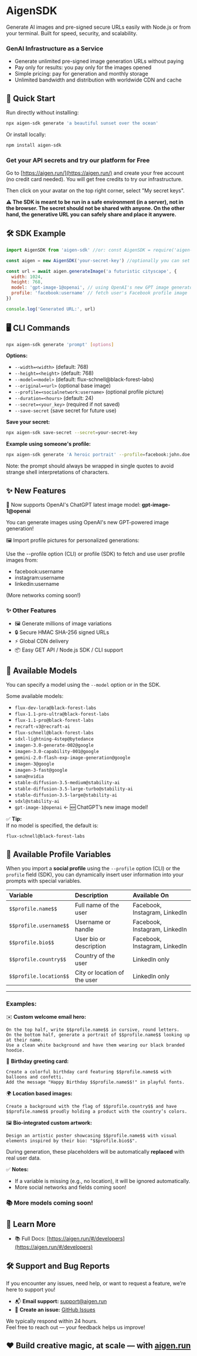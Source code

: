 # AigenSDK

Generate AI images and pre-signed secure URLs easily with Node.js or from your terminal.
Built for speed, security, and scalability.

### GenAI Infrastructure as a Service
- Generate unlimited pre-signed image generation URLs without paying
- Pay only for results: you pay only for the images opened
- Simple pricing: pay for generation and monthly storage
- Unlimited bandwidth and distribution with worldwide CDN and cache

## 🚀 Quick Start

Run directly without installing:

```bash
npx aigen-sdk generate 'a beautiful sunset over the ocean'
```

Or install locally:

```bash
npm install aigen-sdk
```

### Get your API secrets and try our platform for Free 

Go to [https://aigen.run/](https://aigen.run/) and create your free account (no credit card needed). You will get free credits to try our infrastructure.

Then click on your avatar on the top right corner, select "My secret keys".

**⚠️ The SDK is meant to be run in a safe environment (in a server), not in the browser. The secret should not be shared with anyone. On the other hand, the generative URL you can safely share and place it anywere.**

## 🛠️ SDK Example

```javascript
import AigenSDK from 'aigen-sdk' //or: const AigenSDK = require('aigen-sdk')

const aigen = new AigenSDK('your-secret-key') //optionally you can set your secret to the AIGEN_SECRET environment variable

const url = await aigen.generateImage('a futuristic cityscape', {
  width: 1024,
  height: 768,
  model: 'gpt-image-1@openai', // using OpenAI's new GPT image generator
  profile: 'facebook:username' // fetch user's Facebook profile image
})

console.log('Generated URL:', url)
```

## 🖥️ CLI Commands

```bash
npx aigen-sdk generate 'prompt' [options]
```

**Options:**
- `--width=<width>` (default: 768)
- `--height=<height>` (default: 768)
- `--model=<model>` (default: flux-schnell@black-forest-labs)
- `--original=<url>` (optional base image)
- `--profile=<socialnetwork:username>` (optional profile picture)
- `--duration=<hours>` (default: 24)
- `--secret=<your_key>` (required if not saved)
- `--save-secret` (save secret for future use)

**Save your secret:**

```bash
npx aigen-sdk save-secret --secret=your-secret-key
```

**Example using someone's profile:**

```bash
npx aigen-sdk generate 'A heroic portrait' --profile=facebook:john.doe
```

Note: the prompt should always be wrapped in single quotes to avoid strange shell interpretations of characters.


## ✨ New Features
🎨 Now supports OpenAI's ChatGPT latest image model: **gpt-image-1@openai**

You can generate images using OpenAI's new GPT-powered image generation!


🖼️ Import profile pictures for personalized generations:

Use the --profile option (CLI) or profile (SDK) to fetch and use user profile images from:

- facebook:username
- instagram:username
- linkedin:username

(More networks coming soon!)

### ✨ Other Features

- 🖼️ Generate millions of image variations
- 🔒 Secure HMAC SHA-256 signed URLs
- ⚡ Global CDN delivery
- 📦 Easy GET API / Node.js SDK / CLI support

## 🧠 Available Models

You can specify a model using the `--model` option or in the SDK.

Some available models:

- `flux-dev-lora@black-forest-labs`
- `flux-1.1-pro-ultra@black-forest-labs`
- `flux-1.1-pro@black-forest-labs`
- `recraft-v3@recraft-ai`
- `flux-schnell@black-forest-labs`
- `sdxl-lightning-4step@bytedance`
- `imagen-3.0-generate-002@google`
- `imagen-3.0-capability-001@google`
- `gemini-2.0-flash-exp-image-generation@google`
- `imagen-3@google`
- `imagen-3-fast@google`
- `sana@nvidia`
- `stable-diffusion-3.5-medium@stability-ai`
- `stable-diffusion-3.5-large-turbo@stability-ai`
- `stable-diffusion-3.5-large@stability-ai`
- `sdxl@stability-ai`
- `gpt-image-1@openai` ← 🆕 ChatGPT’s new image model!

✅ **Tip:**  
If no model is specified, the default is:

```
flux-schnell@black-forest-labs
```

## 👤 Available Profile Variables

When you import a **social profile** using the `--profile` option (CLI) or the `profile` field (SDK), you can dynamically insert user information into your prompts with special variables.

| Variable | Description | Available On |
|:---------|:-------------|:--------------|
| `$$profile.name$$` | Full name of the user | Facebook, Instagram, LinkedIn |
| `$$profile.username$$` | Username or handle | Facebook, Instagram, LinkedIn |
| `$$profile.bio$$` | User bio or description | Facebook, Instagram, LinkedIn |
| `$$profile.country$$` | Country of the user | LinkedIn only |
| `$$profile.location$$` | City or location of the user | LinkedIn only |

---

### Examples:

✉️ **Custom welcome email hero:**

```text
On the top half, write $$profile.name$$ in cursive, round letters.  
On the bottom half, generate a portrait of $$profile.name$$ looking up at their name.  
Use a clean white background and have them wearing our black branded hoodie.
```

🎈 **Birthday greeting card:**

```text
Create a colorful birthday card featuring $$profile.name$$ with balloons and confetti.  
Add the message "Happy Birthday $$profile.name$$!" in playful fonts.
```

🌍 **Location based images:**

```text
Create a background with the flag of $$profile.country$$ and have $$profile.name$$ proudly holding a product with the country’s colors.
```

🖼️ **Bio-integrated custom artwork:**

```text
Design an artistic poster showcasing $$profile.name$$ with visual elements inspired by their bio: "$$profile.bio$$".
```

During generation, these placeholders will be automatically **replaced** with real user data.

✅ **Notes:**
- If a variable is missing (e.g., no location), it will be ignored automatically.
- More social networks and fields coming soon!

### 📚 More models coming soon!

## 📖 Learn More

- 📚 Full Docs: [https://aigen.run/#/developers](https://aigen.run/#/developers)

## 🛠️ Support and Bug Reports

If you encounter any issues, need help, or want to request a feature, we’re here to support you!

- 📬 **Email support:** [support@aigen.run](mailto:support@aigen.run)
- 🐛 **Create an issue:** [GitHub Issues](https://github.com/Yumankind/aigen-sdk/issues)

We typically respond within 24 hours.  
Feel free to reach out — your feedback helps us improve!

## ❤️ Build creative magic, at scale — with [aigen.run](https://aigen.run)